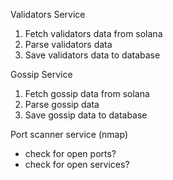 Validators Service

1. Fetch validators data from solana
2. Parse validators data
3. Save validators data to database

Gossip Service

1. Fetch gossip data from solana
2. Parse gossip data
3. Save gossip data to database

Port scanner service (nmap)

- check for open ports?
- check for open services?
